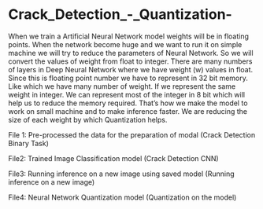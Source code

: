 # Crack_Detection_-_Quantization-

When we train a Artificial Neural Network model weights will be in floating points. When the network become huge and we want to run it on simple machine we will try to reduce the parameters of Neural Network. So we will convert the values of weight from float to integer.
There are many numbers of layers in Deep Neural Network where we have weight (w) values in float. Since this is floating point number we have to represent in 32 bit memory. Like which we have many number of weight.
If we represent the same weight in integer. We can represent most of the integer in 8 bit which will help us to reduce the memory required.
That’s how we make the model to work on small machine and to make inference faster. We are reducing the size of each weight by which Quantization helps.

File 1: Pre-processed the data for the preparation of modal (Crack Detection Binary Task)

File2: Trained Image Classification model (Crack Detection CNN)

File3: Running inference on a new image using saved model (Running inference on a new image)

File4: Neural Network Quantization model (Quantization on the model)

